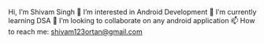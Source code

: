  Hi, I’m Shivam Singh
👀 I’m interested in Android Development
🌱 I’m currently learning DSA
💞️ I’m looking to collaborate on any android application
📫 How to reach me: shivam123ortan@gmail.com
